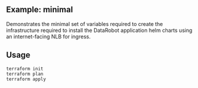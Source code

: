 ## Example: minimal
Demonstrates the minimal set of variables required to create the infrastructure required to install the DataRobot application helm charts using an internet-facing NLB for ingress.

## Usage
```
terraform init
terraform plan
terraform apply
```
